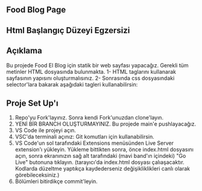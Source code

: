 ## Food Blog Page
## Html Başlangıç Düzeyi Egzersizi
## Açıklama

Bu projede Food El Blog için statik bir web sayfası yapacağız. Gerekli tüm metinler HTML dosyasında bulunmakta. 
1- HTML taglarını kullanarak sayfasının yapısını oluşturmalısınız. 
2- Sonrasında css dosyasındaki selector'lara bakarak aşağıdaki tagleri kullanabilirsin:

## Proje Set Up'ı

1. Repo'yu Fork'layınız. Sonra kendi Fork'unuzdan clone'layın.
2. YENİ BİR BRANCH OLUŞTURMAYINIZ. Bu projede main'e pushlayacağız.
3. VS Code ile projeyi açın.
4. VSC'da terminali açınız: Git komutları için kullanabilirsin.
5. VS Code'un sol tarafındaki Extensions menüsünden Live Server extension'ı yükleyin. Yükleme bittikten sonra, önce index.html dosyasını açın, sonra ekranınızın sağ alt tarafındaki (mavi band'ın içindeki) "Go Live" butonuna tıklayın. (tarayıcı'da index.html dosyası çalıaşacaktır. Kodlarda düzeltme yaptıkça kaydederseniz değişikliklikleri canlı olarak görebileceksiniz.)
6. Bölümleri bitirdikçe commit'leyin.
